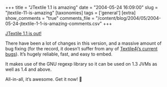 +++
title = "JTextile 1.1 is amazing"
date = "2004-05-24 16:09:00"
slug = "jtextile-11-is-amazing"
[taxonomies]
tags = ['general']
[extra]
show_comments = "true"
comments_file = "/content/blog/2004/05/2004-05-24-jtextile-1-1-is-amazing-comments.csv"
+++

[JTextile 1.1 is out!](http://philwilson.org/code/jtextile/)

There have been a lot of changes in this version, and a massive amount of bug fixing (for the record, it doesn’t suffer from any of [Textile4j’s current bugs](http://sourceforge.net/tracker/?atid=566889&group_id=82232&func=browse)). It’s hugely reliable, fast, and easy to embed.

It makes use of the GNU regexp library so it can be used on 1.3 JVMs as well as 1.4 and above.

All-in-all, it’s awesome. Get it now! 🙂
